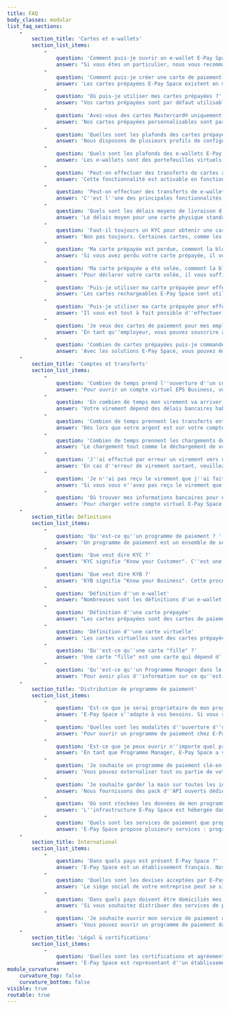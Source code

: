 ```yaml
---
title: FAQ
body_classes: modular
list_faq_sections:
    -
        section_title: 'Cartes et e-wallets'
        section_list_items:
            -
                question: 'Comment puis-je ouvrir un e-wallet E-Pay Space ?'
                answer: "Si vous êtes un particulier, nous vous recommandons de vous rediriger vers un prestataire dédié. En effet, nous créons des programmes e-wallets pour les entreprises qui souhaitent fournir ces services à leurs clients et collaborateurs, mais nous ne fournissons pas directement des particuliers pour le moment. \nSi vous êtes représentant d'une entreprise avec un projet e-wallets, il vous suffit de contacter un membre E-Pay Space qui vous présentera les démarches à suivre."
            -
                question: 'Comment puis-je créer une carte de paiement personnalisée ? '
                answer: 'Les cartes prépayées E-Pay Space existent en marque blanche et sont personnalisables selon vos envies. Vous serez conseillés sur le design de votre carte pour qu''elle correspondent aux règles en vigueur.'
            -
                question: 'Où puis-je utiliser mes cartes prépayées ?'
                answer: "Vos cartes prépayées sont par défaut utilisables pour des achats en ligne, pour des achats en points physiques ou pour des retraits de liquide dans un distributeur automatique. Certains paramétrages sont possibles pour activer ou désactiver certains cannaux. \nVos cartes prépayées sont par défaut des cartes prépayées Mastercard®. Elles sont utilisables sur l'ensemble du réseau mondial Mastercard® définit par Mastercard®. Un frais de change sera appliqué selon la devise de votre programme. Par exemple, si votre carte est émise en EURO et que vous l'utilisez au Royaume-Unis, un frais de change de l'EURO vers le GBP sera appliqué. Pour accéder à la liste des pays autorisés pour les paiements par carte prépayée Mastercard nous vous invitons à vous rendre sur le site Mastercard. En effet, cette liste est évolutive."
            -
                question: 'Avez-vous des cartes Mastercard® uniquement ou pouvez-vous proposer d''autres réseaux de paiement ? '
                answer: 'Nos cartes prépayées personnalisables sont par défaut des cartes Visa et ou/Mastercard®. Nous sommes néanmoins capables de proposer tout autre réseau de paiement sur-demande (ex : Union Pay), cela impliquera un délais et un coût supplémentaire.'
            -
                question: 'Quelles sont les plafonds des cartes prépayées E-Pay Space ?'
                answer: 'Nous disposons de plusieurs profils de configuration au regard de la législation en vigueur.  Nous adaptons les plafonds des cartes en fonction de vos besoins et soutenons vos projets auprès des régulateurs pour toutes les demandes d''exception.'
            -
                question: 'Quels sont les plafonds des e-wallets E-Pay Space ?'
                answer: 'Les e-wallets sont des portefeuilles virtuels déplafonnés. Ils permettent de stocker des sommes à volonté et sans limite.'
            -
                question: 'Peut-on effectuer des transferts de cartes à cartes ?'
                answer: 'Cette fonctionnalité est activable en fonction de vos besoins et des spécifités de votre programme. A titre d''exemple, il est tout à fait possible de créer une carte dite "fille" rattachée à une carte "mère" et dont dépendent la totalité des chargements.'
            -
                question: 'Peut-on effectuer des transferts de e-wallets à e-wallets ?'
                answer: 'C''est l''une des principales fonctionnalités d''un e-wallet. Les flux ont l''avantage d''être instantanés et peuvent être automatisés selon des règles définies en amont.'
            -
                question: 'Quels sont les délais moyens de livraison d''une carte prépayée E-Pay Space ? '
                answer: 'Le délais moyen pour une carte physique standard est entre 3 et 10 jours ouvrés. Mais de nombreux facteurs sont à prendre en compte. Le type de carte et de personnalisation, le lieu de livraison, l''étui (personnalisé ou non) etc. Les cartes prépayées virtuelles sont elles fournies instantanément.'
            -
                question: 'Faut-il toujours un KYC pour obtenir une carte prépayée ? '
                answer: 'Non pas toujours. Certaines cartes, comme les cartes cadeaux (non nominatives, avec de faibles plafonds) peuvent être proposées sans obligation de KYC. Néanmoins, afin de protéger vos utilisateurs des fraudes, des usurpations d''identité et du blanchiment d''argent, la majorité des cartes prépayées sont fournies sur validation d''un KYC.'
            -
                question: 'Ma carte prépayée est perdue, comment la bloquer ? '
                answer: 'Si vous avez perdu votre carte prépayée, il vous suffit de vous connecter sur votre espace personnel en ligne et de cliquer sur la carte à bloquer. Sélectionnez ensuite le bouton "bloquer" pour bloquer votre carte en temps réel. Vous pouvez également contacter le service client en charge de votre carte par téléphone ou par e-mail pour la bloquer. Les informations de contact du support client sont indiquées au dos de votre carte.'
            -
                question: 'Ma carte prépayée a été volée, comment la bloquer ?'
                answer: 'Pour déclarer votre carte volée, il vous suffit de vous connecter sur votre espace personnel en ligne, de cliquer sur la carte volée et sélectionner le bouton "déclarer ma carte volée". Assurez-vous qu''elle soit bien volée et non égarée car cette action bloque définitivement votre carte en temps réel. Vous pouvez également contacter votre support client par e-mail ou par téléphone. Les informations de contact du support client sont indiquées au dos de votre carte.'
            -
                question: 'Puis-je utiliser ma carte prépayée pour effectuer des paiements sur internet ? '
                answer: 'Les cartes rechargeables E-Pay Space sont utilisables sur internet par défaut si le canal e-commerce n''a pas été désactivé à la demande de votre distributeur de carte. Grâce à vos informations sécurisées de carte (code PAN à 16 chiffres, date d''expiration, code CVV), et à la sécurisation de vos paiements en 2Dsecure, vos achats effectués en ligne sont sécurisés.'
            -
                question: 'Puis-je utiliser ma carte prépayée pour effectuer des retraits dans un distributeur automatique ? '
                answer: 'Il vous est tout à fait possible d''effectuer des retraits en liquide dans des distributeurs automatiques de billets avec votre carte rechargeable E-Pay Space. Si ça n''est pas le cas, c''est que le distributeur de votre carte a expréssément souhaiter désactiver l''option.'
            -
                question: 'Je veux des cartes de paiement pour mes employés, puis-je leur en fournir facilement  ? '
                answer: 'En tant qu''employeur, vous pouvez souscrire à un abonnement EPS Business et commander des cartes pour les dépenses professionnelles pour vos employés et cela de façon illimitée.'
            -
                question: 'Combien de cartes prépayées puis-je commander auprès d''E-Pay Space ? '
                answer: 'Avec les solutions E-Pay Space, vous pouvez émettre autant de cartes prépayées que souhaitées, qu''elles soient physiques ou virtuelles. Vous n''êtes pas limités en volume de cartes.'
    -
        section_title: 'Comptes et transferts'
        section_list_items:
            -
                question: 'Combien de temps prend l''ouverture d''un compte virtuel EPS Business chez E-Pay Space ? '
                answer: 'Pour ouvrir un compte virtuel EPS Business, vous devez au préalable suivre le processus de vérification KYB et avoir renseigné l''ensemble des informations déclaratives nécessaires à la validation de votre demande. Il s''agit là d''une obligation légale avant toute ouverture de compte donnant droit à l''émission de cartes prépayées et de services de paiement. Une fois vos informations et documents justificatifs reçus, nos équipes estiment le délais de vérification de votre dossier entre 1 à 10 jours selon la complexité de votre structure. Dès que votre profil est validé, l''ouverture de votre compte se fait dans la journée.'
            -
                question: 'En combien de temps mon virement va arriver sur mon compte virtuel E-Pay Space ? '
                answer: 'Votre virement dépend des délais bancaires habituels de votre banque. Le délais moyen est entre 1 à 3 jours.'
            -
                question: 'Combien de temps prennent les transferts entre mes sous-comptes ?'
                answer: 'Dès lors que votre argent est sur votre compte principal E-Pay Space, les transferts de sous-comptes à sous-comptes sont immédiats, en temps réel.'
            -
                question: 'Combien de temps prennent les chargements de mes cartes et de mes e-wallets depuis mon compte virtuel E-Pay Space ? '
                answer: 'Le chargement tout comme le déchargement de vos e-wallets et de vos cartes E-Pay Space est instantané.'
            -
                question: 'J''ai effectué par erreur un virement vers un mauvais IBAN, que dois-je faire ? '
                answer: 'En cas d''erreur de virement sortant, veuillez immédiatement contacter l''équipe support pour demander un rappel. Si les délais de rappel ont été dépassé, il est recommandé de contacter directement la banque réceptrice et son bénéficiaire pour obtenir un remboursement.'
            -
                question: 'Je n''ai pas reçu le virement que j''ai fait sur mon compte virtuel E-Pay Space, que faire ?'
                answer: 'Si vous vous n''avez pas reçu le virement que vous avez effectué sur votre compte virtuel E-Pay Space, veuillez contacter le support client en vous munissant de votre confirmation de transfert (fournie par la banque émettrice).'
            -
                question: 'Où trouver mes informations bancaires pour effectuer mon virement sur mon compte virtuel E-Pay Space ? '
                answer: 'Pour charger votre compte virtuel E-Pay Space et faire un virement bancaire, veuillez vous connecter sur votre espace d''administration (si vous êtes le représentant d''une entreprise) ou sur votre espace personnel en ligne (si vous êtes un particulier). Cliquez ensuite sur votre compte principal, sur votre carte ou votre e-wallet selon le services dont vous disposez. Vos informations bancaires y seront affichées avec votre IBAN, votre code BIC ainsi que votre référence client.'
    -
        section_title: Définitions
        section_list_items:
            -
                question: 'Qu''est-ce qu''un programme de paiement ? '
                answer: 'Un programme de paiement est un ensemble de services de paiement qui traitent de monnaie numérique (virements entrants, virements sortants, paiements en ligne, paiements en magasin, paiements sans-contact, transferts, automatisation de flux, e-wallets, cartes prépayées etc.). Dès lors que vous traitez un flux monétaire digitalisé pour vous, vos partenaires, ou vos clients, un programme de paiement entre en jeu. Il réunit donc tous les éléments techniques, juridiques, administratifs, opérationnels et même marketing de ces services bancaires.'
            -
                question: 'Que veut dire KYC ?'
                answer: 'KYC signifie "Know your Customer". C''est une procédure qui réunit toute la collecte d''information et de documents justificatifs, la vérification et la validation d''une identité. La plupart des services de paiement requièrent la validation de cette procédure pour se protéger des usurpations d''identités, de la fraude, du financement du terrorisme ou du blanchiment d''argent.'
            -
                question: 'Que veut dire KYB ?'
                answer: 'KYB signifie "Know your Business". Cette procédure est un ensemble de vérifications d''une entité morale, une entreprise, une organisation qui souhaite souscrire à une solution de paiement. L''identité des actionnaires principaux est vérifiée, ainsi que l''ensemble des documents justificatifs de l''entreprise (status, comptes, publication média...). L''objectif est de déterminer si la structure demandeuse ne camoufle des intentions criminelles.'
            -
                question: 'Définition d''un e-wallet'
                answer: "Nombreuses sont les définitions d'un e-wallet. Elles s'accordent toutes pour présenter les portefeuilles électroniques ou porte-monnaies virtuels comme des espaces virtuels de stockage de monnaie digitale. Ils permettent d'envoyer ou de revoir de l'argent de façon instantanée. \nPlus de détails sur cette page : e-wallet E-Pay Space : https://epayspace.com/fr/solutions-de-paiement/produits/e-wallets"
            -
                question: 'Définition d''une carte prépayée'
                answer: "Les cartes prépayées sont des cartes de paiement qui nécessitent d'avoir un solde positif pour effectuer une transaction. A la différence d'une carte de crédit, elle ne peut pas faire crédit. Elles doivent être rechargées pour être utilisables. \nPlus de détails sur cette page : e-wallet E-Pay Space : https://epayspace.com/fr/solutions-de-paiement/produits/cartes-prepayees"
            -
                question: 'Définition d''une carte virtuelle'
                answer: 'Les cartes virtuelles sont des cartes prépayées qui n''ont pas de matérialisation physique. Elle s''affichent sur des écrans d''ordinateurs, de téléphones pour fournir toutes les informations relatives à une carte de paiement classique : code PAN (code à 16 chiffres), date d''expiration et code CVV. Ces informations sécurisées permettent d''effectuer des achats sur internet ou au téléphone. Elle sont l''avantage d''être générées automatiquement, de ne pas nécessiter de code PIN, et d''être usage unique si nécessaire.'
            -
                question: 'Qu''est-ce qu''une carte "fille" ?'
                answer: 'Une carte "fille" est une carte qui dépend d''une carte dite "Mère" ou carte "Principale". Elle ne peut être chargée que via cette carte "Principale" et est légalement sous la responsabilité du détenteur de la carte "Principale". A titre d''exemple, une carte "fille" peut être fournie à un enfant (de plus de 13 ans) sous la reponsabilité de ses parents dont nous aurons effectué une vérification KYC. La carte "Principale" pourra charger la carte "fille" et la décharger comme bon lui semble. Le détenteur de la carte "Principale" aura accès à toutes les dépenses effectuées par la carte "fille".'
            -
                question: 'Qu''est-ce qu''un Programme Manager dans le langage Fintech ? '
                answer: 'Pour avoir plus d''information sur ce qu''est un Programme Manager, nous vous recommandons de lire cet article : https://www.epayspace.com/fr/a-propos/blog/program-manager'
    -
        section_title: 'Distribution de programme de paiement'
        section_list_items:
            -
                question: 'Est-ce que je serai propriétaire de mon programme de paiement et donc de mes clients ?'
                answer: 'E-Pay Space s''adapte à vos besoins. Si vous souhaitez un programme rapide et simple à mettre sur le marché avec des services qui viennent se clipser à vos services actuels, vous pouvez tout à fait déléguer tout ou une partie de votre programme à E-Pay Space. Vous pouvez également demander à être propriétaire de votre programme. Dans ce cas, nous vous déclarerons auprès des régulateurs comme Distributeur du programme. Sans devenir agent EME, vous serez en mesure d''utiliser notre licence pour utiliser des services de paiements en votre nom.'
            -
                question: 'Quelles sont les modalités d''ouverture d''un programme chez E-Pay Space ? '
                answer: 'Pour ouvrir un programme de paiement chez E-Pay Space, la première étape est de contacter un conseiller E-Pay Space qui sera en charge de votre solution. Il étudiera votre projet en détails, son cahier des charges, ses aspects techniques et juridiques et vous proposera un devis adapté. Une fois un accord commercial pris, vous devrez remplir les conditions de validation d''un KYB. Il vous sera demandé de remplir un formulaire déclaratif ainsi qu''un jeu de documents justificatifs (status, kbis, pièces d''identités des actionnaires principaux etc.). Votre projet sera ensuite transmis à l''équipe projet qui sera en charge de sa validation auprès des régulateurs et de son développement.'
            -
                question: 'Est-ce que je peux ouvrir n''importe quel programme de paiement avec E-Pay Space ? '
                answer: 'En tant que Programme Manager, E-Pay Space a vocation de s''adapter à chaque demande avec un haut niveau de personnalisation dans le respect des règles en vigueur. Nous sommes capables de proposer différents types de programmes de paiements avec cartes prépayées, sans cartes prépayées, avec e-wallets, sans e-wallets, en closed ou open loop. Il est tout à fait possible d''ouvrir plusieurs programmes de paiement en même temps.'
            -
                question: 'Je souhaite un programme de paiement clé-en-main sans aucun développement de ma part, est-ce possible ? '
                answer: 'Vous pouvez externaliser tout ou partie de votre besoin. C''est vous qui décidez. E-Pay Space peut développer pour vous des sites-web et applications clé-en-main. Néanmoins, nous vous recommandons de développer vous-même vos interfaces et de les connecter par API à votre programme de paiement développé par nos soins. Avoir une équipe technique full-stack (back et front-end, PHP et sachant gérer des API) capable de gérer votre solution de paiement en interne et surtout d''en assurer la gestion quotidienne est le meilleur choix pour lancer son service de paiement et le distribuer en toute autonomie.'
            -
                question: 'Je souhaite garder la main sur toutes les interfaces web de mon service de paiement E-Pay Space, est-ce possible ?'
                answer: 'Nous fournissons des pack d''API ouverts dédiés. Vous pouvez ainsi clipser votre environnement web au programme de paiement que nous aurons développé pour vous. Nos solutions s''intègrent parfaitement à tous les protocoles et à celui de vos partenaires.'
            -
                question: 'Où sont stockées les données de mon programme ? '
                answer: 'L''infrastructure E-Pay Space est hébergée dans des datacenters propriétaires de sécurité tier 4 en France. Nos partenaires diffèrent selon les besoins clients et peuvent traiter également des données.'
            -
                question: 'Quels sont les services de paiement que proposent E-Pay Space ? '
                answer: 'E-Pay Space propose plusieurs services : programme management (conception, développement et intégration sur-mesure de programmes de paiement), processing en propre ou chez un partenaire, core-banking et Bank as a Service. Ces solutions de paiement et logiciels se basent sur des services de paiements variés (cartes prépayées physiques et virtuelles, e-wallets, paiement sans-contact mobile/tokenisation, enrôlement KYC et KYB, acquisition par carte ou encore virtements sortants et VIBAN. A cela s''ajoutent tous les services à valeur ajoutée que proposent notre Groupe Mextor : développement de sites web et applications mobiles, téléphonie, accompagnement marketing.'
    -
        section_title: International
        section_list_items:
            -
                question: 'Dans quels pays est présent E-Pay Space ?'
                answer: 'E-Pay Space est un établissement français. Nos datacenters propriétaires sont situés en France. Notre licence pour nos programmes standards est par défaut valable pour toutes les sociétés ayant une domiciliation dans un pays membre de l''espace économique européen (EEA). Mais des extensions sont possibles sur-demande avec leur devise correspondante. Nous avons la flexibilité d''ouvrir nos licences à tous les pays du monde. Notre solution peut s''interconnecter à tout les protocoles et tous les partenaires souhaités. Nous pouvons  donc étudier chaque demande avec précision.'
            -
                question: 'Quelles sont les devises acceptées par E-Pay Space ? '
                answer: 'Le siège social de votre entreprise peut se situer dans n''importe quel pays du monde, mais l''entité responsable de la commande du programme de paiement doit être domiciliée dans l''espace économique européen (EEA). La devise par défaut proposée dans nos programmes est l''EURO (EUR). Mais nous avons développé récemment des programmes en SEK, NOK, DKK pour les besoins d''un client. GBP ou USD sont également des devises par défaut proposées dans les programmes de dépenses professionnelles. Selon les types de programmes souhaités, il est parfois recommandé d''avoir une domiciliation dans les pays pour lesquels le programme à été conçu. Nos conseillers E-Pay Space pourront vous accompagner dans l''étude de votre projet.'
            -
                question: 'Dans quels pays doivent être domiciliés mes utilisateurs de solutions de paiement ? '
                answer: 'Si vous souhaitez distribuer des services de paiement à des particuliers, vos utilisateurs doivent être domiciliés dans l''espace économique européen. Néanmoins, E-Pay Space s''étend constamment à l''international, avec l''ouverture de nouvelles licences dans de nouveaux pays, ainsi chaque demande est traitée au cas par cas.'
            -
                question: 'Je souhaite ouvrir mon service de paiement avec E-Pay Space en plusieurs devises, est-ce possible ? '
                answer: 'Vous pouvez ouvrir un programme de paiement dans plusieurs devises. Chaque utilisateur choisira ensuite sa devise par défaut dans laquelle sa carte sera libellée.'
    -
        section_title: 'Légal & certifications'
        section_list_items:
            -
                question: 'Quelles sont les certifications et agréements d''E-Pay Space ? '
                answer: 'E-Pay Space est représentant d''un établissement de monnaie électronique (EME), agent EME et agent EP (établissement de paiement). Notre infrastructure est certifiée PCI-DSS et agréé par l''ACPR (Banque de France).'
module_curvature:
    curvature_top: false
    curvature_bottom: false
visible: true
routable: true
---
```


